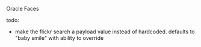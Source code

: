 Oracle Faces

todo:

- make the flickr search a payload value instead of hardcoded. defaults to "baby smile" with ability to override

